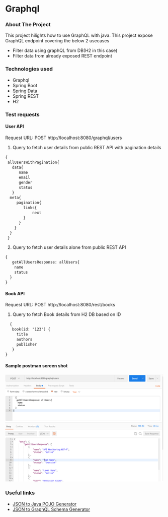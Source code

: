 # Graphql

### About The Project
This project hilights how to use GraphQL with java.
This project expose GraphQL endpoint covering the below 2 usecases
* Filter data using graphQL from DB(H2 in this case)
* Filter data from already exposed REST endpoint

### Technologies used
* Graphql
* Spring Boot
* Spring Data
* Spring REST
* H2

### Test requests
#### User API
Request URL: POST http://localhost:8080/graphql/users
1. Query to fetch user details from public REST API with pagination details 
```
{
 allUsersWithPagination{
   data{
      name
      email
      gender
      status
   }
  meta{
     pagination{
        links{
            next
        }
      }
    }
  }
 }
```
2. Query to fetch user details alone from public REST API 
```
{
   getAllUsersResponse: allUsers{
	name
	status
  }
}
```

#### Book API
Request URL: POST http://localhost:8080/rest/books
1. Query to fetch Book details from H2 DB based on ID 
```
  {
   book(id: "123") {
     title
     authors
     publisher
   }
}
```
#### Sample postman screen shot
![Alt text](/img/GraphQL-Postman.png?raw=true "Sample Postman screen shot")

### Useful links
* [JSON to Java POJO Generator](https://www.jsonschema2pojo.org/)
* [JSON to GraphQL Schema Generator](https://walmartlabs.github.io/json-to-simple-graphql-schema/)
